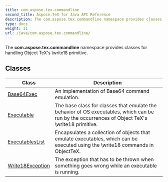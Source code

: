 ```yaml
---
title: com.aspose.tex.commandline
second_title: Aspose.TeX for Java API Reference
description: The com.aspose.tex.commandline namespace provides classes for handling Object TeXs write18 primitive.
type: docs
weight: 11
url: /java/com.aspose.tex.commandline/
---
```


The **com.aspose.tex.commandline** namespace provides classes for handling Object TeX's \\write18 primitive.


## Classes

| Class | Description |
| --- | --- |
| [Base64Exec](../com.aspose.tex.commandline/base64exec) | An implementation of  Base64  command emulation. |
| [Executable](../com.aspose.tex.commandline/executable) | The base class for classes that emulate the behavior of OS executables, which can be run by the occurrences of Object TeX's  \\write18  primitive. |
| [ExecutablesList](../com.aspose.tex.commandline/executableslist) | Encapsulates a collection of objects that emulate executables, which can be executed using the  \\write18  commands in ObjectTeX. |
| [Write18Exception](../com.aspose.tex.commandline/write18exception) | The exception that has to be thrown when something goes wrong while an executable is running. |
